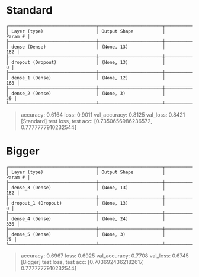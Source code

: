 # Standard
```
┌─────────────────────────────────┬────────────────────────┬───────────────┐
│ Layer (type)                    │ Output Shape           │       Param # │
├─────────────────────────────────┼────────────────────────┼───────────────┤
│ dense (Dense)                   │ (None, 13)             │           182 │
├─────────────────────────────────┼────────────────────────┼───────────────┤
│ dropout (Dropout)               │ (None, 13)             │             0 │
├─────────────────────────────────┼────────────────────────┼───────────────┤
│ dense_1 (Dense)                 │ (None, 12)             │           168 │
├─────────────────────────────────┼────────────────────────┼───────────────┤
│ dense_2 (Dense)                 │ (None, 3)              │            39 │
└─────────────────────────────────┴────────────────────────┴───────────────┘
```
> accuracy: 0.6164 
> loss: 0.9011 
> val_accuracy: 0.8125 
> val_loss: 0.8421
[Standard] test loss, test acc: [0.7350656986236572, 0.7777777910232544]

# Bigger
```
┌─────────────────────────────────┬────────────────────────┬───────────────┐
│ Layer (type)                    │ Output Shape           │       Param # │
├─────────────────────────────────┼────────────────────────┼───────────────┤
│ dense_3 (Dense)                 │ (None, 13)             │           182 │
├─────────────────────────────────┼────────────────────────┼───────────────┤
│ dropout_1 (Dropout)             │ (None, 13)             │             0 │
├─────────────────────────────────┼────────────────────────┼───────────────┤
│ dense_4 (Dense)                 │ (None, 24)             │           336 │
├─────────────────────────────────┼────────────────────────┼───────────────┤
│ dense_5 (Dense)                 │ (None, 3)              │            75 │
└─────────────────────────────────┴────────────────────────┴───────────────┘
```
> accuracy: 0.6967 
> loss: 0.6925 
> val_accuracy: 0.7708 
> val_loss: 0.6745
> [Bigger] test loss, test acc: [0.7036924362182617, 0.7777777910232544]